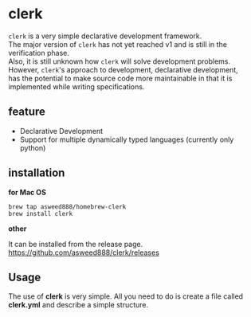 # clerk

`clerk` is a very simple declarative development framework.  
The major version of `clerk` has not yet reached v1 and is still in the verification phase.  
Also, it is still unknown how `clerk` will solve development problems.  
However, `clerk`'s approach to development, declarative development,   
has the potential to make source code more maintainable in that it is implemented while writing specifications.

## feature

- Declarative Development
- Support for multiple dynamically typed languages (currently only python)

## installation

**for Mac OS**  

```
brew tap asweed888/homebrew-clerk
brew install clerk
```

**other**  

It can be installed from the release page.  
https://github.com/asweed888/clerk/releases

## Usage
The use of **clerk** is very simple.
All you need to do is create a file called **clerk.yml** and describe a simple structure.
